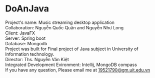 # DoAnJava  
Project's name: Music streaming desktop application  
Collaboration: Nguyễn Quốc Quân and Nguyễn Như Long  
Client: JavaFX  
Server: Spring boot  
Database: Mongodb  
Project was built for Final project of Java subject in University of Information technology.  
Director: Ths. Nguyễn Văn Kiệt  
Integrated Development Evironment: Intellij, MongoDB compass  
If you have any question, Please email me at 19521790@gm.uit.edu.vn  
